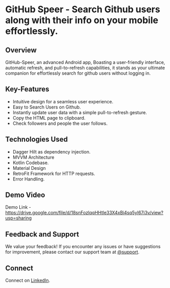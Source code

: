 # GitHub Speer - Search Github users along with their info on your mobile effortlessly. 

## Overview

GitHub-Speer, an advanced Android app, Boasting a user-friendly interface, automatic refresh, and pull-to-refresh capabilities, it stands as your ultimate companion for effortlessly search for github users without logging in.

## Key-Features
   - Intuitive design for a seamless user experience.
   - Easy to Search Users on Github.
   - Instantly update user data with a simple pull-to-refresh gesture.
   - Copy the HTML page to clipboard.
   - Check followers and people the user follows.

## Technologies Used
   - Dagger Hilt as dependency injection.
   - MVVM Architecture
   - Kotlin Codebase.
   - Material Design
   - RetroFit Framework for HTTP requests.
   - Error Handling.

## Demo Video

Demo Link - https://drive.google.com/file/d/18snFozlqqHHtle33X4xBi4sq5yl67i3v/view?usp=sharing

## Feedback and Support

We value your feedback! If you encounter any issues or have suggestions for improvement, please contact our support team at [@support](mailto:vinayakfredrics@gmail.com).

## Connect

Connect on [LinkedIn](https://www.linkedin.com/in/vinayak-mishra-235600211/).

